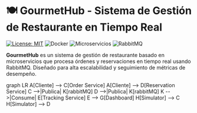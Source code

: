 # 🍽️ GourmetHub - Sistema de Gestión de Restaurante en Tiempo Real

[![License:
MIT](https://img.shields.io/badge/License-MIT-yellow.svg)](https://opensource.org/licenses/MIT)
![Docker](https://img.shields.io/badge/Docker-Containers-blue)
![Microservicios](https://img.shields.io/badge/Architecture-Microservices-green)
![RabbitMQ](https://img.shields.io/badge/Apache_rabbitMQ-Streaming-orange)

**GourmetHub** es un sistema de gestión de restaurante basado en microservicios
que procesa órdenes y reservaciones en tiempo real usando RabbitMQ. Diseñado
para alta escalabilidad y seguimiento de métricas de desempeño.

graph LR
    A[Cliente] --> C[Order Service]
    A[Cliente] --> D[Reservation Service]
    C -->|Publica| K[rabbitMQ]
    D -->|Publica| K[rabbitMQ]
    K -->|Consume| E[Tracking Service]
    E --> G[Dashboard]
    H[Simulator] --> C
    H[Simulator] --> D

<!-- El api gateway implementa un reverse proxy, -->
